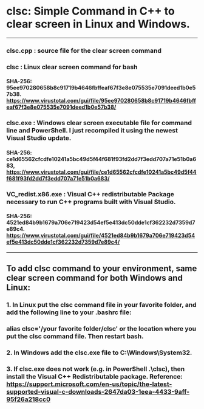# clsc: Simple Command in C++ to clear screen in Linux and Windows.
-------------------------------------------------------------------------
### clsc.cpp : source file for the clear screen command
### clsc     : Linux clear screen command for bash
#### SHA-256:  95ee970280658b8c91719b4646fbffeaf67f3e8e075535e7091deed1b0e57b38. https://www.virustotal.com/gui/file/95ee970280658b8c91719b4646fbffeaf67f3e8e075535e7091deed1b0e57b38/
### clsc.exe : Windows clear screen executable file for command line and PowerShell. I just recompiled it using the newest Visual Studio update.
#### SHA-256: ce1d65562cfcdfe10241a5bc49d5f44f681f93fd2dd7f3edd707a71e51b0a683, https://www.virustotal.com/gui/file/ce1d65562cfcdfe10241a5bc49d5f44f681f93fd2dd7f3edd707a71e51b0a683/
### VC_redist.x86.exe : Visual C++ redistributable Package necessary to run C++ programs built with Visual Studio.
#### SHA-256: 4521ed84b9b1679a706e719423d54ef5e413dc50dde1cf362232d7359d7e89c4. https://www.virustotal.com/gui/file/4521ed84b9b1679a706e719423d54ef5e413dc50dde1cf362232d7359d7e89c4/
-------------------------------------------------------------------------
## To add clsc command to your environment, same clear screen command for both Windows and Linux:
### 1. In Linux put the clsc command file in your favorite folder, and add the following line to your .bashrc file: 
### alias clsc='/your favorite folder/clsc' or the location where you put the clsc command file. Then restart bash.
### 2. In Windows add the clsc.exe file to C:\Windows\System32\. 
### 3. If clsc.exe does not work (e.g. in PowerShell .\clsc), then install the Visual C++ Redistributable package. Reference: https://support.microsoft.com/en-us/topic/the-latest-supported-visual-c-downloads-2647da03-1eea-4433-9aff-95f26a218cc0

